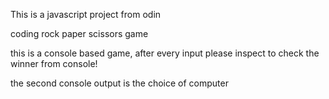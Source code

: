 This is a javascript project from odin 

coding rock paper scissors game

this is a console based game, after every input please inspect to check the winner from console!

the second console output is the choice of computer
